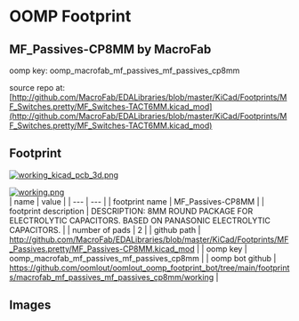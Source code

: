 # OOMP Footprint  
## MF_Passives-CP8MM  by MacroFab  
  
oomp key: oomp_macrofab_mf_passives_mf_passives_cp8mm  
  
source repo at: [http://github.com/MacroFab/EDALibraries/blob/master/KiCad/Footprints/MF_Switches.pretty/MF_Switches-TACT6MM.kicad_mod](http://github.com/MacroFab/EDALibraries/blob/master/KiCad/Footprints/MF_Switches.pretty/MF_Switches-TACT6MM.kicad_mod)  
## Footprint  
  
[![working_kicad_pcb_3d.png](working_kicad_pcb_3d_600.png)](working_kicad_pcb_3d.png)  
  
[![working.png](working_600.png)](working.png)  
| name | value | 
| --- | --- | 
| footprint name | MF_Passives-CP8MM | 
| footprint description | DESCRIPTION: 8MM ROUND PACKAGE FOR ELECTROLYTIC CAPACITORS. BASED ON PANASONIC ELECTROLYTIC CAPACITORS. | 
| number of pads | 2 | 
| github path | http://github.com/MacroFab/EDALibraries/blob/master/KiCad/Footprints/MF_Passives.pretty/MF_Passives-CP8MM.kicad_mod | 
| oomp key | oomp_macrofab_mf_passives_mf_passives_cp8mm | 
| oomp bot github | https://github.com/oomlout/oomlout_oomp_footprint_bot/tree/main/footprints/macrofab_mf_passives_mf_passives_cp8mm/working | 
## Images  
